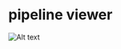 # pipeline viewer
![Alt text](https://github.com/empow/logstash-parsers/blob/master/tools/pipeline_viewer.png "tttete")
